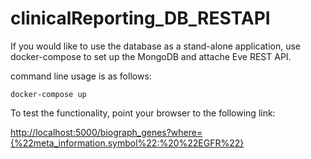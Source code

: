 # clinicalReporting_DB_RESTAPI
If you would like to use the database as a stand-alone application, use docker-compose to set up the MongoDB and attache Eve REST API.

command line usage is as follows:

```docker-compose up```

To test the functionality, point your browser to the following link:

<http://localhost:5000/biograph_genes?where={%22meta_information.symbol%22:%20%22EGFR%22}>
